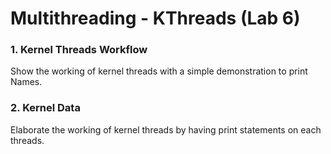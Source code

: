 # Multithreading - KThreads (Lab 6)



### 1. Kernel Threads Workflow

Show the working of kernel threads with a simple demonstration to print Names.


### 2. Kernel Data

Elaborate the working of kernel threads by having print statements on each threads.
